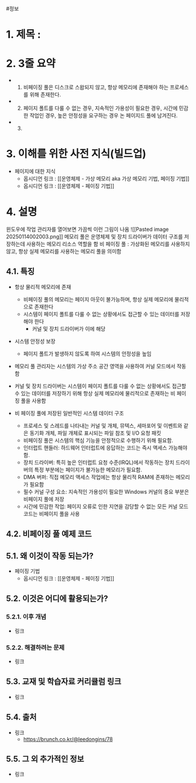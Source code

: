 #정보
# 1. 제목 :

# 2. 3줄 요약
- 1. 비페이징 풀은 디스크로 스왑되지 않고, 항상 메모리에 존재해야 하는 프로세스를 위해 존재한다.
- 2. 페이지 폴트를 다룰 수 없는 경우, 지속적인 가용성이 필요한 경우, 시간에 민감한 작업인 경우, 높은 안정성을 요구하는 경우 논 페이지드 풀에 남겨진다.
- 3.
# 3. 이해를 위한 사전 지식(빌드업)
- 페이지에 대한 지식
	- 옵시디언 링크 : [[운영체제 - 가상 메모리 aka 가상 메모리 기법, 페이징 기법]]
	- 옵시디언 링크 : [[운영체제 - 페이징 기법]]
# 4. 설명
윈도우에 작업 관리자를 열어보면 가끔씩 이런 그림이 나옴
![[Pasted image 20250114002003.png]]
메모리 풀은 운영체제 및 장치 드라이버가 데이터 구조를 저장하는데 사용하는 메모리 리소스 역할을 함
비 페이징 풀 : 가상화된 메모리를 사용하지 않고, 항상 실제 메모리를 사용하는 메모리 풀을 의미함

## 4.1. 특징
- 항상 물리적 메모리에 존재
	- 비페이징 풀의 메모리는 페이지 아웃이 불가능하며, 항상 실제 메모리에 물리적으로 존재한다
	- 시스템이 페이지 폴트를 다룰 수 없는 상황에서도 접근할 수 있는 데이터를 저장해야 한다
		- 커널 및 장치 드라이버가 이에 해당
- 시스템 안정성 보장
	- 페이지 폴트가 발생하지 않도록 하여 시스템의 안정성을 높임




- 메모리 풀 관리자는 시스템의 가상 주소 공간 영역을 사용하여 커널 모드에서 작동함
- 커널 및 장치 드라이버는 시스템이 페이지 폴트를 다룰 수 없는 상황에서도 접근할 수 있는 데이터를 저장하기 위해 항상 실제 메모리에 물리적으로 존재하는 비 페이징 풀을 사용함
- 비 페이징 풀에 저장된 일반적인 시스템 데이터 구조
	- 프로세스 및 스레드를 나타내는 커널 및 개체, 뮤텍스, 세마포어 및 이벤트와 같은 동기화 개체, 파일 개체로 표시되는 파일 참조 및 I/O 요청 패킷
	- 비페이징 풀은 시스템의 핵심 기능을 안정적으로 수행하기 위해 필요함.
	- 인터럽트 핸들러: 하드웨어 인터럽트에 응답하는 코드는 즉시 액세스 가능해야 함.
	- 장치 드라이버: 특히 높은 인터럽트 요청 수준(IRQL)에서 작동하는 장치 드라이버의 특정 부분에는 페이지가 불가능한 메모리가 필요함.
	- DMA 버퍼: 직접 메모리 액세스 작업에는 항상 물리적 RAM에 존재하는 메모리가 필요함
	- 필수 커널 구성 요소: 지속적인 가용성이 필요한 Windows 커널의 중요 부분은 비페이지 풀에 저장
	- 시간에 민감한 작업: 페이지 오류로 인한 지연을 감당할 수 없는 모든 커널 모드 코드는 비페이지 풀을 사용
## 4.2. 비페이징 풀 예제 코드




## 5.1. 왜 이것이 작동 되는가?
- 페이징 기법
	- 옵시디언 링크 : [[운영체제 - 페이징 기법]]
## 5.2. 이것은 어디에 활용되는가?
### 5.2.1. 이후 개념
- 링크
### 5.2.2. 해결하려는 문제
- 링크
## 5.3. 교재 및 학습자료 커리큘럼 링크
- 링크
## 5.4. 출처
- 링크
	- https://brunch.co.kr/@leedongins/78
## 5.5. 그 외 추가적인 정보
- 링크


